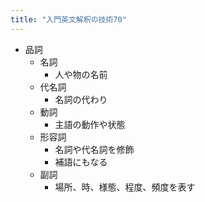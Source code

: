 ```yaml
---
title: "入門英文解釈の技術70"
---
```


- 品詞
  - 名詞
    - 人や物の名前
  - 代名詞
    - 名詞の代わり
  - 動詞
    - 主語の動作や状態
  - 形容詞
    - 名詞や代名詞を修飾
    - 補語にもなる
  - 副詞
    - 場所、時、様態、程度、頻度を表す
